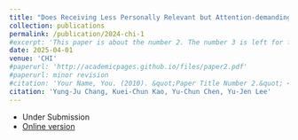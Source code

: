 ```yaml
---
title: "Does Receiving Less Personally Relevant but Attention-demanding Notifications while ‘Killing Time’ Increase Engagement? An Exploratory Study"
collection: publications
permalink: /publication/2024-chi-1
#excerpt: 'This paper is about the number 2. The number 3 is left for future work.'
date: 2025-04-01
venue: 'CHI'
#paperurl: 'http://academicpages.github.io/files/paper2.pdf'
#paperurl: minor revision
#citation: 'Your Name, You. (2010). &quot;Paper Title Number 2.&quot; <i>Journal 1</i>. 1(2).'
citation: 'Yung-Ju Chang, Kuei-Chun Kao, Yu-Chun Chen, Yu-Jen Lee'
---
```


- Under Submission
- [Online version](https://drive.google.com/file/d/1yP_l7C5FwvRNI__08xkdglywy7MRgn_a/view?usp=sharing)
